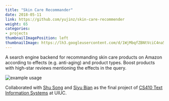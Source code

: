 ```yaml
---
title: "Skin Care Recommander"
date: 2018-05-11
link: https://github.com/yujinz/skin-care-recommender
weight: 65
categories:
- projects
thumbnailImagePosition: left
thumbnailImage: https://lh3.googleusercontent.com/d/1WjMbqfZBNtVciC4na5_vc1qFR2TOmJw_=s220?authuser=0
---
```


A search engine backend for recommanding skin care products on Amazon according to effects (e.g. anti-aging) and product types. Boost products with high-star reviews mentioning the effects in the query.
<!--more-->

![example usage](https://lh5.googleusercontent.com/iL4b1YoNXlWQiNEeQyHrCzFkBSJx_XDJbXN7-qemCpV5NUF-HgnZon2WYipZJQs8ELq_iPh9wEhDBMypBhHwSzmS4DpKPDoTbbswdekRHqFX-HYyiRhnBRY43Am5gDYQfjf9Sf38)

Collaborated with [Shu Song](https://github.com/SusieeSong) and [Siyu Bian](https://github.com/siyubian) as the final project of [CS410 Text Information Systems](https://courses.engr.illinois.edu/cs410/sp2018/) at UIUC.
